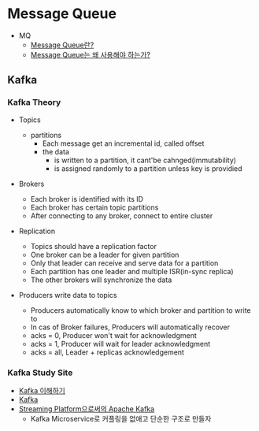 # Message Queue
* MQ
  * [Message Queue란?](http://zzong.net/post/3)
  * [Message Queue는 왜 사용해야 하는가?](http://www.icelancer.com/2016/12/message-queue.html)

## Kafka
### Kafka Theory
* Topics
  * partitions
    * Each message get an incremental id, called offset
	* the data 
	  * is written to a partition, it cant'be cahnged\(immutability\)
	  * is assigned randomly to a partition unless key is providied

* Brokers
  * Each broker is identified with its ID
  * Each broker has certain topic partitions
  * After connecting to any broker, connect to entire cluster

* Replication
  * Topics should have a replication factor
  * One broker can be a leader for given partition
  * Only that leader can receive and serve data for a partition
  * Each partition has one leader and multiple ISR\(in-sync replica\)
  * The other brokers will synchronize the data

* Producers write data to topics
  * Producers automatically know to which broker and partition to write to
  * In cas of Broker failures, Producers will automatically recover
  * acks = 0, Producer won't wait for acknowledgment 
  * acks = 1, Producer will wait for leader acknowledgment
  * acks = all, Leader + replicas acknowledgement


### Kafka Study Site
* [Kafka 이해하기](https://medium.com/@umanking/%EC%B9%B4%ED%94%84%EC%B9%B4%EC%97%90-%EB%8C%80%ED%95%B4%EC%84%9C-%EC%9D%B4%EC%95%BC%EA%B8%B0-%ED%95%98%EA%B8%B0%EC%A0%84%EC%97%90-%EB%A8%BC%EC%A0%80-data%EC%97%90-%EB%8C%80%ED%95%B4%EC%84%9C-%EC%9D%B4%EC%95%BC%EA%B8%B0%ED%95%B4%EB%B3%B4%EC%9E%90-d2e3ca2f3c2)
* [Kafka](http://epicdevs.com/17)
* [Streaming Platform으로써의 Apache Kafka](http://readme.skplanet.com/?p=13802)
  * Kafka Microservice로 커플링을 없애고 단순한 구조로 만들자
